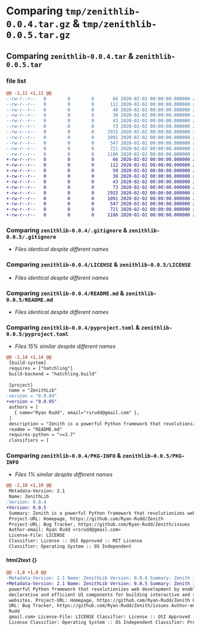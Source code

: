 # Comparing `tmp/zenithlib-0.0.4.tar.gz` & `tmp/zenithlib-0.0.5.tar.gz`

## Comparing `zenithlib-0.0.4.tar` & `zenithlib-0.0.5.tar`

### file list

```diff
@@ -1,11 +1,11 @@
--rw-r--r--   0        0        0       66 2020-02-02 00:00:00.000000 zenithlib-0.0.4/.gitattributes
--rw-r--r--   0        0        0      112 2020-02-02 00:00:00.000000 zenithlib-0.0.4/Zenith/Web.py
--rw-r--r--   0        0        0       48 2020-02-02 00:00:00.000000 zenithlib-0.0.4/Zenith/__init__.py
--rw-r--r--   0        0        0       38 2020-02-02 00:00:00.000000 zenithlib-0.0.4/Zenith/src/tests.py
--rw-r--r--   0        0        0       43 2020-02-02 00:00:00.000000 zenithlib-0.0.4/examples/check_vers.py
--rw-r--r--   0        0        0       73 2020-02-02 00:00:00.000000 zenithlib-0.0.4/scripts/bupload.sh
--rw-r--r--   0        0        0     2915 2020-02-02 00:00:00.000000 zenithlib-0.0.4/.gitignore
--rw-r--r--   0        0        0     1091 2020-02-02 00:00:00.000000 zenithlib-0.0.4/LICENSE
--rw-r--r--   0        0        0      547 2020-02-02 00:00:00.000000 zenithlib-0.0.4/README.md
--rw-r--r--   0        0        0      721 2020-02-02 00:00:00.000000 zenithlib-0.0.4/pyproject.toml
--rw-r--r--   0        0        0     1186 2020-02-02 00:00:00.000000 zenithlib-0.0.4/PKG-INFO
+-rw-r--r--   0        0        0       66 2020-02-02 00:00:00.000000 zenithlib-0.0.5/.gitattributes
+-rw-r--r--   0        0        0      112 2020-02-02 00:00:00.000000 zenithlib-0.0.5/Zenith/Web.py
+-rw-r--r--   0        0        0       50 2020-02-02 00:00:00.000000 zenithlib-0.0.5/Zenith/__init__.py
+-rw-r--r--   0        0        0       38 2020-02-02 00:00:00.000000 zenithlib-0.0.5/Zenith/src/tests.py
+-rw-r--r--   0        0        0       43 2020-02-02 00:00:00.000000 zenithlib-0.0.5/examples/check_vers.py
+-rw-r--r--   0        0        0       73 2020-02-02 00:00:00.000000 zenithlib-0.0.5/scripts/bupload.sh
+-rw-r--r--   0        0        0     2915 2020-02-02 00:00:00.000000 zenithlib-0.0.5/.gitignore
+-rw-r--r--   0        0        0     1091 2020-02-02 00:00:00.000000 zenithlib-0.0.5/LICENSE
+-rw-r--r--   0        0        0      547 2020-02-02 00:00:00.000000 zenithlib-0.0.5/README.md
+-rw-r--r--   0        0        0      721 2020-02-02 00:00:00.000000 zenithlib-0.0.5/pyproject.toml
+-rw-r--r--   0        0        0     1186 2020-02-02 00:00:00.000000 zenithlib-0.0.5/PKG-INFO
```

### Comparing `zenithlib-0.0.4/.gitignore` & `zenithlib-0.0.5/.gitignore`

 * *Files identical despite different names*

### Comparing `zenithlib-0.0.4/LICENSE` & `zenithlib-0.0.5/LICENSE`

 * *Files identical despite different names*

### Comparing `zenithlib-0.0.4/README.md` & `zenithlib-0.0.5/README.md`

 * *Files identical despite different names*

### Comparing `zenithlib-0.0.4/pyproject.toml` & `zenithlib-0.0.5/pyproject.toml`

 * *Files 15% similar despite different names*

```diff
@@ -1,14 +1,14 @@
 [build-system]
 requires = ["hatchling"]
 build-backend = "hatchling.build"
 
 [project]
 name = "ZenithLib"
-version = "0.0.04"
+version = "0.0.05"
 authors = [
   { name="Ryan Rudd", email="rsrudd@gmail.com" },
 ]
 description = "Zenith is a powerful Python framework that revolutionizes web development by enabling declarative and efficient UI components for building interactive and scalable websites."
 readme = "README.md"
 requires-python = ">=3.7"
 classifiers = [
```

### Comparing `zenithlib-0.0.4/PKG-INFO` & `zenithlib-0.0.5/PKG-INFO`

 * *Files 1% similar despite different names*

```diff
@@ -1,10 +1,10 @@
 Metadata-Version: 2.1
 Name: ZenithLib
-Version: 0.0.4
+Version: 0.0.5
 Summary: Zenith is a powerful Python framework that revolutionizes web development by enabling declarative and efficient UI components for building interactive and scalable websites.
 Project-URL: Homepage, https://github.com/Ryan-Rudd/Zenith
 Project-URL: Bug Tracker, https://github.com/Ryan-Rudd/Zenith/issues
 Author-email: Ryan Rudd <rsrudd@gmail.com>
 License-File: LICENSE
 Classifier: License :: OSI Approved :: MIT License
 Classifier: Operating System :: OS Independent
```

#### html2text {}

```diff
@@ -1,8 +1,8 @@
-Metadata-Version: 2.1 Name: ZenithLib Version: 0.0.4 Summary: Zenith is a
+Metadata-Version: 2.1 Name: ZenithLib Version: 0.0.5 Summary: Zenith is a
 powerful Python framework that revolutionizes web development by enabling
 declarative and efficient UI components for building interactive and scalable
 websites. Project-URL: Homepage, https://github.com/Ryan-Rudd/Zenith Project-
 URL: Bug Tracker, https://github.com/Ryan-Rudd/Zenith/issues Author-email: Ryan
 Rudd
 gmail.com> License-File: LICENSE Classifier: License :: OSI Approved :: MIT
 License Classifier: Operating System :: OS Independent Classifier: Programming
```

